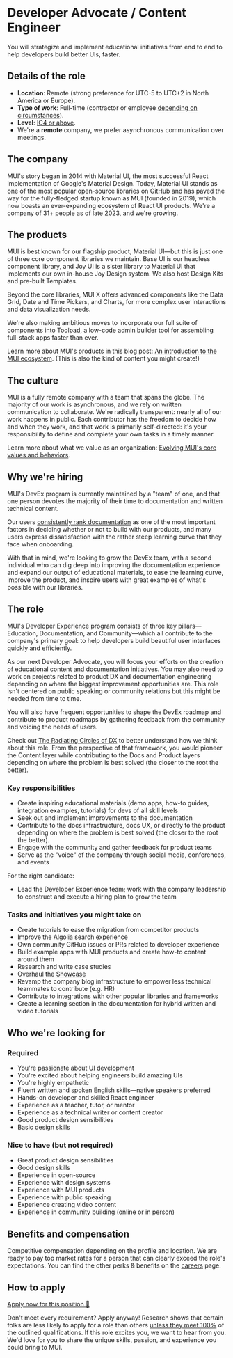 # Developer Advocate / Content Engineer

<p class="description">You will strategize and implement educational initiatives from end to end to help developers build better UIs, faster.</p>

## Details of the role

- **Location**: Remote (strong preference for UTC-5 to UTC+2 in North America or Europe).
- **Type of work**: Full-time (contractor or employee [depending on circumstances](https://mui-org.notion.site/Hiring-FAQ-64763b756ae44c37b47b081f98915501#494af1f358794028beb4b7697b5d3102)).
- **Level**: [IC4 or above](https://mui-org.notion.site/Levelling-at-MUI-5c30f9bfe65149d697f346447cef9db1).
- We're a **remote** company, we prefer asynchronous communication over meetings.

## The company

MUI's story began in 2014 with Material UI, the most successful React implementation of Google's Material Design.
Today, Material UI stands as one of the most popular open-source libraries on GitHub and has paved the way for the fully-fledged startup known as MUI (founded in 2019), which now boasts an ever-expanding ecosystem of React UI products.
We're a company of 31+ people as of late 2023, and we're growing.

## The products

MUI is best known for our flagship product, Material UI—but this is just one of three core component libraries we maintain.
Base UI is our headless component library, and Joy UI is a sister library to Material UI that implements our own in-house Joy Design system.
We also host Design Kits and pre-built Templates.

Beyond the core libraries, MUI X offers advanced components like the Data Grid, Date and Time Pickers, and Charts, for more complex user interactions and data visualization needs.

We're also making ambitious moves to incorporate our full suite of components into Toolpad, a low-code admin builder tool for assembling full-stack apps faster than ever.

Learn more about MUI's products in this blog post: [An introduction to the MUI ecosystem](https://mui.com/blog/mui-product-comparison/). (This is also the kind of content you might create!)

## The culture

MUI is a fully remote company with a team that spans the globe.
The majority of our work is asynchronous, and we rely on written communication to collaborate.
We're radically transparent: nearly all of our work happens in public.
Each contributor has the freedom to decide how and when they work, and that work is primarily self-directed: it's your responsibility to define and complete your own tasks in a timely manner.

Learn more about what we value as an organization: [Evolving MUI's core values and behaviors](https://mui.com/blog/2023-mui-values/).

## Why we're hiring

MUI's DevEx program is currently maintained by a "team" of one, and that one person devotes the majority of their time to documentation and written technical content.

Our users [consistently rank documentation](https://mui.com/blog/2021-developer-survey-results/#what-are-your-most-important-criteria-for-choosing-a-ui-library) as one of the most important factors in deciding whether or not to build with our products, and many users express dissatisfaction with the rather steep learning curve that they face when onboarding.

With that in mind, we're looking to grow the DevEx team, with a second individual who can dig deep into improving the documentation experience and expand our output of educational materials, to ease the learning curve, improve the product, and inspire users with great examples of what's possible with our libraries.

## The role

MUI's Developer Experience program consists of three key pillars—Education, Documentation, and Community—which all contribute to the company's primary goal: to help developers build beautiful user interfaces quickly and efficiently.

As our next Developer Advocate, you will focus your efforts on the creation of educational content and documentation initiatives.
You may also need to work on projects related to product DX and documentation engineering depending on where the biggest improvement opportunities are.
This role isn't centered on public speaking or community relations but this might be needed from time to time.

You will also have frequent opportunities to shape the DevEx roadmap and contribute to product roadmaps by gathering feedback from the community and voicing the needs of users.

Check out [The Radiating Circles of DX](https://dx.tips/circles) to better understand how we think about this role.
From the perspective of that framework, you would pioneer the Content layer while contributing to the Docs and Product layers depending on where the problem is best solved (the closer to the root the better).

### Key responsibilities

- Create inspiring educational materials (demo apps, how-to guides, integration examples, tutorials) for devs of all skill levels
- Seek out and implement improvements to the documentation
- Contribute to the docs infrastructure, docs UX, or directly to the product depending on where the problem is best solved (the closer to the root the better).
- Engage with the community and gather feedback for product teams
- Serve as the "voice" of the company through social media, conferences, and events

For the right candidate:

- Lead the Developer Experience team; work with the company leadership to construct and execute a hiring plan to grow the team

### Tasks and initiatives you might take on

- Create tutorials to ease the migration from competitor products
- Improve the Algolia search experience
- Own community GitHub issues or PRs related to developer experience
- Build example apps with MUI products and create how-to content around them
- Research and write case studies
- Overhaul the [Showcase](https://mui.com/material-ui/discover-more/showcase/)
- Revamp the company blog infrastructure to empower less technical teammates to contribute (e.g. HR)
- Contribute to integrations with other popular libraries and frameworks
- Create a learning section in the documentation for hybrid written and video tutorials

## Who we're looking for

### Required

- You're passionate about UI development
- You're excited about helping engineers build amazing UIs
- You're highly empathetic
- Fluent written and spoken English skills—native speakers preferred
- Hands-on developer and skilled React engineer
- Experience as a teacher, tutor, or mentor
- Experience as a technical writer or content creator
- Good product design sensibilities
- Basic design skills

### Nice to have (but not required)

- Great product design sensibilities
- Good design skills
- Experience in open-source
- Experience with design systems
- Experience with MUI products
- Experience with public speaking
- Experience creating video content
- Experience in community building (online or in person)

## Benefits and compensation

Competitive compensation depending on the profile and location.
We are ready to pay top market rates for a person that can clearly exceed the role's expectations.
You can find the other perks & benefits on the [careers](https://mui.com/careers/#perks-and-benefits) page.

## How to apply

[Apply now for this position 📮](https://jobs.ashbyhq.com/MUI/28287eeb-88d2-465f-96d7-e7fd99fabd7d/application?utm_source=ZNRrPGBkqO)

Don't meet every requirement?
Apply anyway!
Research shows that certain folks are less likely to apply for a role than others [unless they meet 100%](https://hbr.org/2014/08/why-women-dont-apply-for-jobs-unless-theyre-100-qualified) of the outlined qualifications.
If this role excites you, we want to hear from you.
We'd love for you to share the unique skills, passion, and experience you could bring to MUI.
